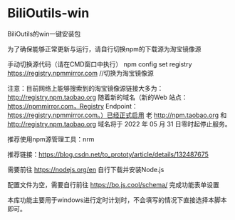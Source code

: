 # BiliOutils-win
BiliOutils的win一键安装包

为了确保能够正常更新与运行，请自行切换npm的下载源为淘宝镜像源

手动切换源代码（请在CMD窗口中执行）
npm config set registry https://registry.npmmirror.com //切换为淘宝镜像源

注意：目前网络上能够搜索到的淘宝镜像源链接大多为：http://registry.npm.taobao.org
随着新的域名（新的Web 站点：https://npmmirror.com，Registry Endpoint：https://registry.npmmirror.com。）已经正式启用
老 http://npm.taobao.org 和 http://registry.npm.taobao.org 域名将于 2022 年 05 月 31 日零时起停止服务。

推荐使用npm源管理工具：nrm

推荐链接：https://blog.csdn.net/to_prototy/article/details/132487675

需要前往 https://nodejs.org/en 自行下载并安装Node.js

配置文件为空，需要自行前往 https://bo.js.cool/schema/
完成功能表单设置

本库功能主要用于windows进行定时计划时，不会填写的情况下直接选择本脚本即可。
